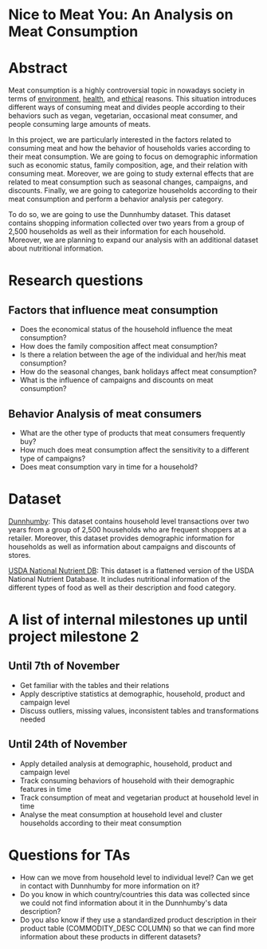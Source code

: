 # Nice to Meat You: An Analysis on Meat Consumption

# Abstract
Meat consumption is a highly controversial topic in nowadays society in terms of [environment](https://www.theguardian.com/environment/2018/oct/10/huge-reduction-in-meat-eating-essential-to-avoid-climate-breakdown), [health](https://www.netflix.com/ch-en/title/81157840), and [ethical](http://traslosmuros.com/en/slaughterhouse-documentary/) reasons. This situation introduces different ways of consuming meat and divides people according to their behaviors such as vegan, vegetarian, occasional meat consumer, and people consuming large amounts of meats.

In this project, we are particularly interested in the factors related to consuming meat and how the behavior of households varies according to their meat consumption. We are going to focus on demographic information such as economic status, family composition, age, and their relation with consuming meat. Moreover, we are going to study external effects that are related to meat consumption such as seasonal changes, campaigns, and discounts. Finally, we are going to categorize households according to their meat consumption and perform a behavior analysis per category.

To do so, we are going to use the Dunnhumby dataset. This dataset contains shopping information collected over two years from a group of 2,500 households as well as their information for each household. Moreover, we are planning to expand our analysis with an additional dataset about nutritional information.

# Research questions
## Factors that influence meat consumption
* Does the economical status of the household influence the meat consumption?
* How does the family composition affect meat consumption?
* Is there a relation between the age of the individual and her/his meat consumption?
* How do the seasonal changes, bank holidays affect meat consumption?
* What is the influence of campaigns and discounts on meat consumption?
## Behavior Analysis of meat consumers
* What are the other type of products that meat consumers frequently buy?
* How much does meat consumption affect the sensitivity to a different type of campaigns?
* Does meat consumption vary in time for a household?

# Dataset
[Dunnhumby](https://www.dunnhumby.com/careers/engineering/sourcefiles): This dataset contains household level transactions over two years from a group of 2,500 households who are frequent shoppers at a retailer. Moreover, this dataset provides demographic information for households as well as information about campaigns and discounts of stores.

[USDA National Nutrient DB](https://data.world/craigkelly/usda-national-nutrient-db): This dataset is a flattened version of the USDA National Nutrient Database. It includes nutritional information of the different types of food as well as their description and food category.

# A list of internal milestones up until project milestone 2
## Until 7th of November
* Get familiar with the tables and their relations
* Apply descriptive statistics at demographic, household, product and campaign level
* Discuss outliers, missing values, inconsistent tables and transformations needed
## Until 24th of November
* Apply detailed analysis at demographic, household, product and campaign level
* Track consuming behaviors of household with their demographic features in time
* Track consumption of meat and vegetarian product at household level in time
* Analyse the meat consumption at household level and cluster households according to their meat consumption

# Questions for TAs
* How can we move from household level to individual level? Can we get in contact with Dunnhumby for more information on it?
* Do you know in which country/countries this data was collected since we could not find information about it in the Dunnhumby's data description?
* Do you also know if they use a standardized product description in their product table (COMMODITY_DESC COLUMN) so that we can find more information about these products in different datasets?
